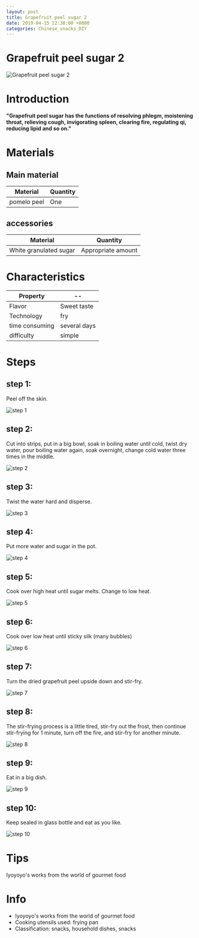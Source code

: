 ```yaml
---
layout: post
title: Grapefruit peel sugar 2
date: 2019-04-15 22:30:00 +0800
categories: Chinese_snacks_DIY
---
```


# Grapefruit peel sugar 2

![Grapefruit peel sugar 2]({{site.baseurl}}/img/428933/428933.jpg)

# Introduction

**"Grapefruit peel sugar has the functions of resolving phlegm, moistening throat, relieving cough, invigorating spleen, clearing fire, regulating qi, reducing lipid and so on."**

# Materials


## Main material

Material|Quantity
--|--
pomelo peel|One

## accessories

Material|Quantity
--|--
White granulated sugar|Appropriate amount

# Characteristics

Property|--
--|--
Flavor|Sweet taste
Technology|fry
time consuming|several days
difficulty|simple

# Steps

## step 1:

Peel off the skin.

![step 1]({{site.baseurl}}/img/428933/1.jpg)

## step 2:

Cut into strips, put in a big bowl, soak in boiling water until cold, twist dry water, pour boiling water again, soak overnight, change cold water three times in the middle.

![step 2]({{site.baseurl}}/img/428933/2.jpg)

## step 3:

Twist the water hard and disperse.

![step 3]({{site.baseurl}}/img/428933/3.jpg)

## step 4:

Put more water and sugar in the pot.

![step 4]({{site.baseurl}}/img/428933/4.jpg)

## step 5:

Cook over high heat until sugar melts. Change to low heat.

![step 5]({{site.baseurl}}/img/428933/5.jpg)

## step 6:

Cook over low heat until sticky silk (many bubbles)

![step 6]({{site.baseurl}}/img/428933/6.jpg)

## step 7:

Turn the dried grapefruit peel upside down and stir-fry.

![step 7]({{site.baseurl}}/img/428933/7.jpg)

## step 8:

The stir-frying process is a little tired, stir-fry out the frost, then continue stir-frying for 1 minute, turn off the fire, and stir-fry for another minute.

![step 8]({{site.baseurl}}/img/428933/8.jpg)

## step 9:

Eat in a big dish.

![step 9]({{site.baseurl}}/img/428933/9.jpg)

## step 10:

Keep sealed in glass bottle and eat as you like.

![step 10]({{site.baseurl}}/img/428933/10.jpg)

# Tips

Iyoyoyo's works from the world of gourmet food

# Info

- Iyoyoyo's works from the world of gourmet food
- Cooking utensils used: frying pan
- Classification: snacks, household dishes, snacks